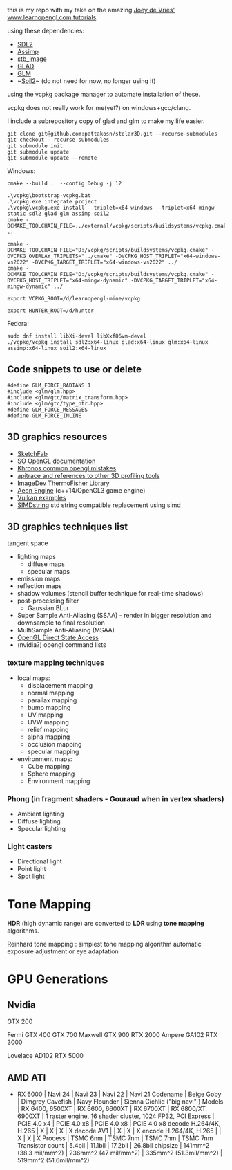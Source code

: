 this is my repo with my take on the amazing [Joey de Vries' www.learnopengl.com tutorials](https://learnopengl.com).

using these dependencies:
* [SDL2](https://www.libsdl.org/)
* [Assimp](https://assimp.org/)
* [stb\_image](https://github.com/nothings/stb)
* [GLAD](https://github.com/Dav1dde/glad)
* [GLM](https://github.com/g-truc/glm)
* ~[Soil2](https://github.com/SpartanJ/soil2)~ (do not need for now, no longer using it)

using the vcpkg package manager to automate installation of these.

vcpkg does not really work for me(yet?) on windows+gcc/clang.

I include a subrepository copy of glad and glm to make my life easier.

```
git clone git@github.com:pattakosn/stelar3D.git --recurse-submodules
git checkout --recurse-submodules
git submodule init
git submodule update
git submodule update --remote
```

Windows:
```
cmake --build .  --config Debug -j 12

.\vcpkg\bootstrap-vcpkg.bat
.\vcpkg.exe integrate project
.\vcpkg\vcpkg.exe install --triplet=x64-windows --triplet=x64-mingw-static sdl2 glad glm assimp soil2
cmake -DCMAKE_TOOLCHAIN_FILE=../external/vcpkg/scripts/buildsystems/vcpkg.cmake ..

cmake -DCMAKE_TOOLCHAIN_FILE="D:/vcpkg/scripts/buildsystems/vcpkg.cmake" -DVCPKG_OVERLAY_TRIPLETS="../cmake" -DVCPKG_HOST_TRIPLET="x64-windows-vs2022" -DVCPKG_TARGET_TRIPLET="x64-windows-vs2022" ../
cmake -DCMAKE_TOOLCHAIN_FILE="D:/vcpkg/scripts/buildsystems/vcpkg.cmake" -DVCPKG_HOST_TRIPLET="x64-mingw-dynamic" -DVCPKG_TARGET_TRIPLET="x64-mingw-dynamic" ../

export VCPKG_ROOT=/d/learnopengl-mine/vcpkg

export HUNTER_ROOT=/d/hunter
```

Fedora:
```
sudo dnf install libXi-devel libXxf86vm-devel
./vcpkg/vcpkg install sdl2:x64-linux glad:x64-linux glm:x64-linux  assimp:x64-linux soil2:x64-linux
```

## Code snippets to use or delete
```
#define GLM_FORCE_RADIANS 1
#include <glm/glm.hpp>
#include <glm/gtc/matrix_transform.hpp>
#include <glm/gtc/type_ptr.hpp>
#define GLM_FORCE_MESSAGES
#define GLM_FORCE_INLINE
```


## 3D graphics resources
* [SketchFab](https://sketchfab.com/)
* [SO OpenGL documentation](https://sodocumentation.net/opengl)
* [Khronos common opengl mistakes](https://www.khronos.org/opengl/wiki/Common\_Mistakes)
* [apitrace and references to other 3D profiling tools](https://apitrace.github.io/)
* [ImageDev ThermoFisher Library](https://developer.imageviz.com/)
* [Aeon Engine](https://github.com/aeon-engine) (c++14/OpenGL3 game engine)
* [Vulkan examples](https://github.com/SaschaWillems/Vulkan)
* [SIMDstring](https://github.com/RobloxResearch/SIMDString) std string compatible replacement using simd

## 3D graphics techniques list
tangent space
 * lighting maps
   - diffuse maps
   - specular maps 
 * emission maps
 * reflection maps
 * shadow volumes (stencil buffer technique for real-time shadows)
 * post-processing filter
   - Gaussian BLur
 * Super Sample Anti-Aliasing (SSAA) - render in bigger resolution and downsample to final resolution
 * MultiSample Anti-Aliasing (MSAA)
 * [OpenGL Direct State Access](https://www.khronos.org/opengl/wiki/Direct\_State\_Access)
 * (nvidia?) opengl command lists

### texture mapping techniques 
 * local maps:
   * displacement mapping
   * normal mapping
   * parallax mapping 
   * bump mapping
   * UV mapping
   * UVW mapping
   * relief mapping
   * alpha mapping
   * occlusion mapping
   * specular mapping
 * environment maps:
   * Cube mapping
   * Sphere mapping
   * Environment mapping

   
### Phong (in fragment shaders - Gouraud when in vertex shaders)
 * Ambient lighting
 * Diffuse lighting
 * Specular lighting
 
### Light casters
 * Directional light
 * Point light
 * Spot light

# Tone Mapping
**HDR** (high dynamic range) are converted to **LDR** using **tone mapping** algorithms.

Reinhard tone mapping : simplest tone mapping algorithm
automatic exposure adjustment or eye adaptation

# GPU Generations

## Nvidia
GTX 200

Fermi GTX 400
GTX 700
Maxwell GTX 900
RTX 2000
Ampere GA102 RTX 3000

Lovelace AD102 RTX 5000

## AMD ATI
* RX 6000
                | Navi 24    | Navi 23          | Navi 22       | Navi 21
Codename        | Beige Goby | Dimgrey Cavefish | Navy Flounder | Sienna Cichlid ("big navi" )
Models          | RX 6400, 6500XT | RX 6600, 6600XT | RX 6700XT | RX 6800/XT 6900XT
 | 1 raster engine, 16 shader cluster, 1024 FP32, 
PCI Express     | PCIE 4.0 x4 | PCIE 4.0 x8 | PCIE 4.0 x8 | PCIE 4.0 x8 
decode H.264/4K, H.265 | X | X | X | X 
decode AV1             |  | X | X | X
encode H.264/4K, H.265 |  | X | X | X 
Process         | TSMC 6nm | TSMC 7nm | TSMC 7nm | TSMC 7nm 
Transistor count | 5.4bil | 11.1bil | 17.2bil | 26.8bil
chipsize | 141mm^2 (38.3 mil/mm^2) | 236mm^2 (47 mil/mm^2) | 335mm^2 (51.3mil/mm^2) | 519mm^2 (51.6mil/mm^2)


